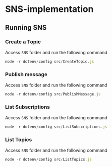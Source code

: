 # SNS-implementation

## Running SNS


### Create a Topic 

Access `SNS` folder and run the following command

```js
node -r dotenv/config src/CreateTopic.js
```

### Publish message 

Access `SNS` folder and run the following command

```js
node -r dotenv/config src/PublishMessage.js
```

### List Subscriptions 

Access `SNS` folder and run the following command

```js
node -r dotenv/config src/ListSubscriptions.js
```

### List Topics 

Access `SNS` folder and run the following command

```js
node -r dotenv/config src/ListTopics.js
```